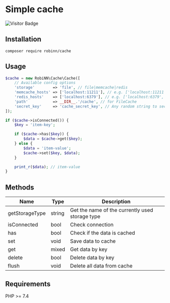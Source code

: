 # Simple cache

![Visitor Badge](https://visitor-badge.laobi.icu/badge?page_id=RobiNN1.Cache)

## Installation

```
composer require robinn/cache
```

## Usage

```php
$cache = new RobiNN\Cache\Cache([
    // Available config options
    'storage'        => 'file', // file|memcache|redis
    'memcache_hosts' => ['localhost:11211'], // e.g. ['localhost:11211', '192.168.1.100:11211', 'unix:///var/tmp/memcached.sock']
    'redis_hosts'    => ['localhost:6379'], // e.g. ['localhost:6379', '192.168.1.100:6379:1:passwd']
    'path'           => __DIR__.'/cache', // for FileCache
    'secret_key'     => 'cache_secret_key', // Any random string to secure FileCache
]);

if ($cache->isConnected()) {
    $key = 'item-key';

    if ($cache->has($key)) {
        $data = $cache->get($key);
    } else {
        $data = 'item-value';
        $cache->set($key, $data);
    }

    print_r($data); // item-value
}
```

## Methods

| Name           | Type   | Description                                     |
|----------------|--------|-------------------------------------------------|
| getStorageType | string | Get the name of the currently used storage type |
| isConnected    | bool   | Check connection                                |
| has            | bool   | Check if the data is cached                     |
| set            | void   | Save data to cache                              |
| get            | mixed  | Get data by key                                 |
| delete         | bool   | Delete data by key                              |
| flush          | void   | Delete all data from cache                      |

## Requirements

PHP >= 7.4
